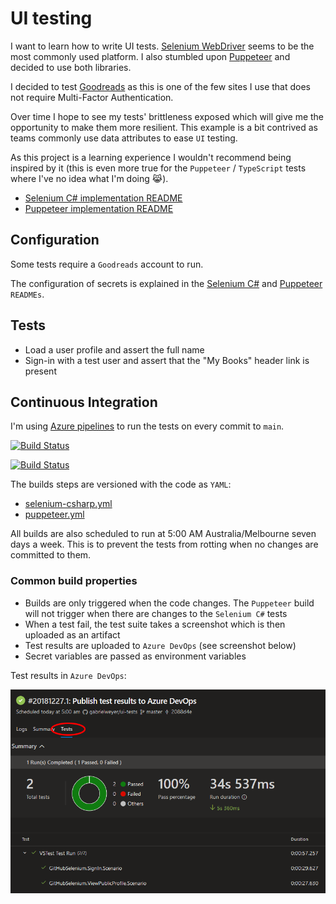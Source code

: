 # UI testing

I want to learn how to write UI tests. [Selenium WebDriver][selenium-webdriver] seems to be the most commonly used platform. I also stumbled upon [Puppeteer][puppeteer] and decided to use both libraries.

I decided to test [Goodreads][github] as this is one of the few sites I use that does not require Multi-Factor Authentication.

Over time I hope to see my tests' brittleness exposed which will give me the opportunity to make them more resilient. This example is a bit contrived as teams commonly use data attributes to ease `UI` testing.

As this project is a learning experience I wouldn't recommend being inspired by it (this is even more true for the `Puppeteer` / `TypeScript` tests where I've no idea what I'm doing :joy_cat:).

- [Selenium C# implementation README](./selenium-csharp/README.md)
- [Puppeteer implementation README](./puppeteer/README.md)

## Configuration

Some tests require a `Goodreads` account to run.

The configuration of secrets is explained in the [Selenium C#](./selenium-csharp/README.md) and [Puppeteer](./puppeteer/README.md) `READMEs`.

## Tests

- Load a user profile and assert the full name
- Sign-in with a test user and assert that the "My Books" header link is present

## Continuous Integration

I'm using [Azure pipelines][azure-pipelines] to run the tests on every commit to `main`.

[![Build Status](https://dev.azure.com/gabrielweyer/ui-testing/_apis/build/status/Selenium%20C%23?branchName=main&label=Selenium%20C%23)](https://dev.azure.com/gabrielweyer/ui-testing/_build/latest?definitionId=11)

[![Build Status](https://dev.azure.com/gabrielweyer/ui-testing/_apis/build/status/Puppeteer?branchName=main&label=Puppeteer)](https://dev.azure.com/gabrielweyer/ui-testing/_build/latest?definitionId=10)

The builds steps are versioned with the code as `YAML`:

- [selenium-csharp.yml](./selenium-csharp.yml)
- [puppeteer.yml](./puppeteer.yml)

All builds are also scheduled to run at 5:00 AM Australia/Melbourne seven days a week. This is to prevent the tests from rotting when no changes are committed to them.

### Common build properties

- Builds are only triggered when the code changes. The `Puppeteer` build will not trigger when there are changes to the `Selenium C#` tests
- When a test fail, the test suite takes a screenshot which is then uploaded as an artifact
- Test results are uploaded to `Azure DevOps` (see screenshot below)
- Secret variables are passed as environment variables

Test results in `Azure DevOps`:

![Test results in Azure DevOps](./docs/assets/test-results.png)

[selenium-webdriver]: https://www.seleniumhq.org/projects/webdriver/
[puppeteer]: https://developers.google.com/web/tools/puppeteer/
[github]: https://github.com/
[goodreads]: https://www.goodreads.com/
[azure-pipelines]: https://azure.microsoft.com/en-au/services/devops/pipelines/
